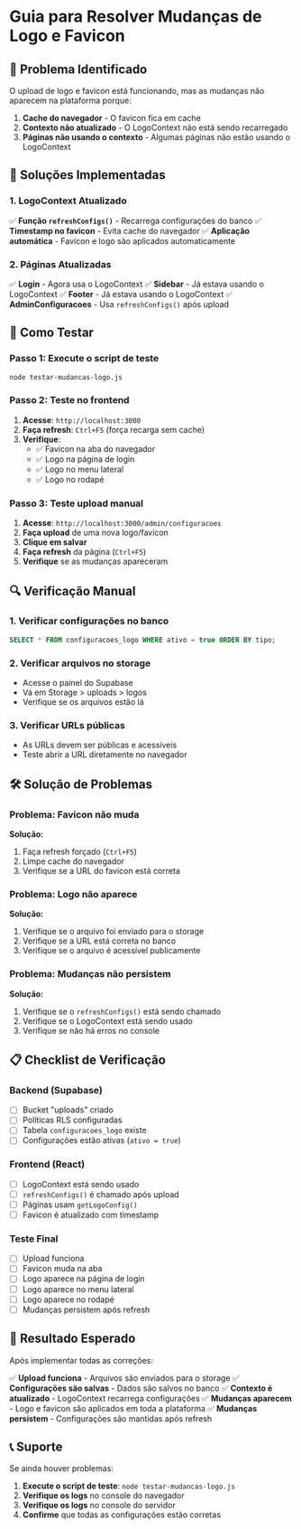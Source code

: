 # Guia para Resolver Mudanças de Logo e Favicon

## 🎯 **Problema Identificado**

O upload de logo e favicon está funcionando, mas as mudanças não aparecem na plataforma porque:

1. **Cache do navegador** - O favicon fica em cache
2. **Contexto não atualizado** - O LogoContext não está sendo recarregado
3. **Páginas não usando o contexto** - Algumas páginas não estão usando o LogoContext

## 🔧 **Soluções Implementadas**

### **1. LogoContext Atualizado**

✅ **Função `refreshConfigs()`** - Recarrega configurações do banco
✅ **Timestamp no favicon** - Evita cache do navegador
✅ **Aplicação automática** - Favicon e logo são aplicados automaticamente

### **2. Páginas Atualizadas**

✅ **Login** - Agora usa o LogoContext
✅ **Sidebar** - Já estava usando o LogoContext
✅ **Footer** - Já estava usando o LogoContext
✅ **AdminConfiguracoes** - Usa `refreshConfigs()` após upload

## 🚀 **Como Testar**

### **Passo 1: Execute o script de teste**
```bash
node testar-mudancas-logo.js
```

### **Passo 2: Teste no frontend**
1. **Acesse**: `http://localhost:3000`
2. **Faça refresh**: `Ctrl+F5` (força recarga sem cache)
3. **Verifique**:
   - ✅ Favicon na aba do navegador
   - ✅ Logo na página de login
   - ✅ Logo no menu lateral
   - ✅ Logo no rodapé

### **Passo 3: Teste upload manual**
1. **Acesse**: `http://localhost:3000/admin/configuracoes`
2. **Faça upload** de uma nova logo/favicon
3. **Clique em salvar**
4. **Faça refresh** da página (`Ctrl+F5`)
5. **Verifique** se as mudanças apareceram

## 🔍 **Verificação Manual**

### **1. Verificar configurações no banco**
```sql
SELECT * FROM configuracoes_logo WHERE ativo = true ORDER BY tipo;
```

### **2. Verificar arquivos no storage**
- Acesse o painel do Supabase
- Vá em Storage > uploads > logos
- Verifique se os arquivos estão lá

### **3. Verificar URLs públicas**
- As URLs devem ser públicas e acessíveis
- Teste abrir a URL diretamente no navegador

## 🛠️ **Solução de Problemas**

### **Problema: Favicon não muda**
**Solução:**
1. Faça refresh forçado (`Ctrl+F5`)
2. Limpe cache do navegador
3. Verifique se a URL do favicon está correta

### **Problema: Logo não aparece**
**Solução:**
1. Verifique se o arquivo foi enviado para o storage
2. Verifique se a URL está correta no banco
3. Verifique se o arquivo é acessível publicamente

### **Problema: Mudanças não persistem**
**Solução:**
1. Verifique se o `refreshConfigs()` está sendo chamado
2. Verifique se o LogoContext está sendo usado
3. Verifique se não há erros no console

## 📋 **Checklist de Verificação**

### **Backend (Supabase)**
- [ ] Bucket "uploads" criado
- [ ] Políticas RLS configuradas
- [ ] Tabela `configuracoes_logo` existe
- [ ] Configurações estão ativas (`ativo = true`)

### **Frontend (React)**
- [ ] LogoContext está sendo usado
- [ ] `refreshConfigs()` é chamado após upload
- [ ] Páginas usam `getLogoConfig()`
- [ ] Favicon é atualizado com timestamp

### **Teste Final**
- [ ] Upload funciona
- [ ] Favicon muda na aba
- [ ] Logo aparece na página de login
- [ ] Logo aparece no menu lateral
- [ ] Logo aparece no rodapé
- [ ] Mudanças persistem após refresh

## 🎉 **Resultado Esperado**

Após implementar todas as correções:

✅ **Upload funciona** - Arquivos são enviados para o storage
✅ **Configurações são salvas** - Dados são salvos no banco
✅ **Contexto é atualizado** - LogoContext recarrega configurações
✅ **Mudanças aparecem** - Logo e favicon são aplicados em toda a plataforma
✅ **Mudanças persistem** - Configurações são mantidas após refresh

## 📞 **Suporte**

Se ainda houver problemas:

1. **Execute o script de teste**: `node testar-mudancas-logo.js`
2. **Verifique os logs** no console do navegador
3. **Verifique os logs** no console do servidor
4. **Confirme** que todas as configurações estão corretas
